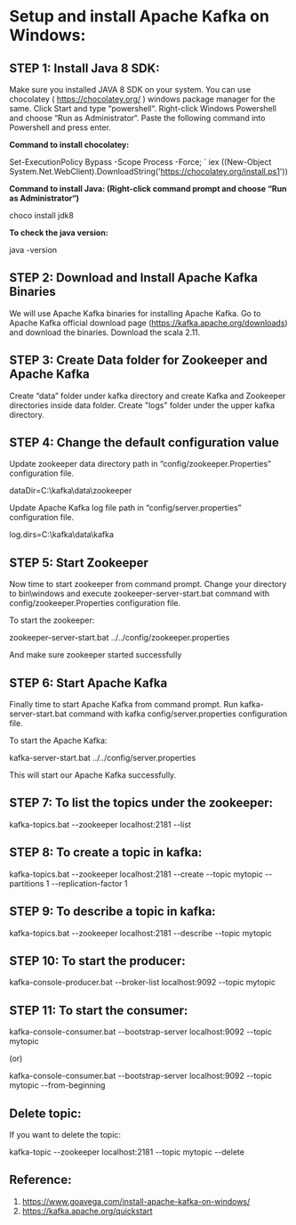 # Setup and install Apache Kafka on Windows:

## STEP 1: Install Java 8 SDK:
Make sure you installed JAVA 8 SDK on your system.  You can use chocolatey ( https://chocolatey.org/ ) windows package manager for the same. Click Start and type “powershell“. Right-click Windows Powershell and choose “Run as Administrator“. Paste the following command into Powershell and press enter.

**Command to install chocolatey:**

Set-ExecutionPolicy Bypass -Scope Process -Force; `
  iex ((New-Object System.Net.WebClient).DownloadString('https://chocolatey.org/install.ps1'))
  
**Command to install Java: (Right-click command prompt and choose “Run as Administrator“)**

choco install jdk8

**To check the java version:**

java -version


## STEP 2: Download and Install Apache Kafka Binaries
We will use Apache Kafka binaries for installing Apache Kafka.  Go to Apache Kafka official download page (https://kafka.apache.org/downloads) and download the binaries.
Download the scala 2.11.


## STEP 3: Create Data folder for Zookeeper and Apache Kafka
Create “data” folder under kafka directory and create Kafka and Zookeeper directories inside data folder. 
Create "logs" folder under the upper kafka directory.


## STEP 4:  Change the default configuration value
Update zookeeper data directory path in “config/zookeeper.Properties” configuration file.

dataDir=C:\kafka\data\zookeeper

Update Apache Kafka log file path in “config/server.properties” configuration file.

log.dirs=C:\kafka\data\kafka


## STEP 5:  Start Zookeeper
Now time to start zookeeper from command prompt. Change your directory to bin\windows and execute zookeeper-server-start.bat command with config/zookeeper.Properties configuration file.

To start the zookeeper:

zookeeper-server-start.bat ../../config/zookeeper.properties

And make sure zookeeper started successfully


## STEP 6:  Start Apache Kafka
Finally time to start Apache Kafka from command prompt. Run kafka-server-start.bat command with kafka config/server.properties configuration file.

To start the Apache Kafka:

kafka-server-start.bat ../../config/server.properties

This will start our Apache Kafka successfully.


## STEP 7:  To list the topics under the zookeeper:

kafka-topics.bat --zookeeper localhost:2181 --list


## STEP 8: To create a topic in kafka:

kafka-topics.bat --zookeeper localhost:2181 --create --topic mytopic --partitions 1 --replication-factor 1


## STEP 9: To describe a topic in kafka:

kafka-topics.bat --zookeeper localhost:2181 --describe --topic mytopic


## STEP 10: To start the producer:

kafka-console-producer.bat --broker-list localhost:9092 --topic mytopic 

## STEP 11: To start the consumer:

kafka-console-consumer.bat --bootstrap-server localhost:9092 --topic mytopic

(or)

kafka-console-consumer.bat --bootstrap-server localhost:9092 --topic mytopic --from-beginning

## Delete topic:

If you want to delete the topic:

kafka-topic --zookeeper localhost:2181 --topic mytopic --delete

## Reference:

1. https://www.goavega.com/install-apache-kafka-on-windows/
2. https://kafka.apache.org/quickstart
